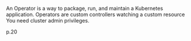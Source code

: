 An Operator is a way to package, run, and maintain a Kubernetes application.
Operators are custom controllers watching a custom resource
You need cluster admin privileges.

p.20
